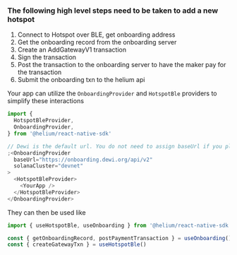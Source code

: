### The following high level steps need to be taken to add a new hotspot

1. Connect to Hotspot over BLE, get onboarding address
2. Get the onboarding record from the onboarding server
3. Create an AddGatewayV1 transaction
4. Sign the transaction
5. Post the transaction to the onboarding server to have the maker pay for the transaction
6. Submit the onboarding txn to the helium api

Your app can utilize the `OnboardingProvider` and `HotspotBle` providers to simplify these interactions

```ts
import {
  HotspotBleProvider,
  OnboardingProvider,
} from '@helium/react-native-sdk'

// Dewi is the default url. You do not need to assign baseUrl if you plan to use it.
;<OnboardingProvider
  baseUrl="https://onboarding.dewi.org/api/v2"
  solanaCluster="devnet"
>
  <HotspotBleProvider>
    <YourApp />
  </HotspotBleProvider>
</OnboardingProvider>
```

They can then be used like

```ts
import { useHotspotBle, useOnboarding } from '@helium/react-native-sdk';

const { getOnboardingRecord, postPaymentTransaction } = useOnboarding()}
const { createGatewayTxn } = useHotspotBle()
```
